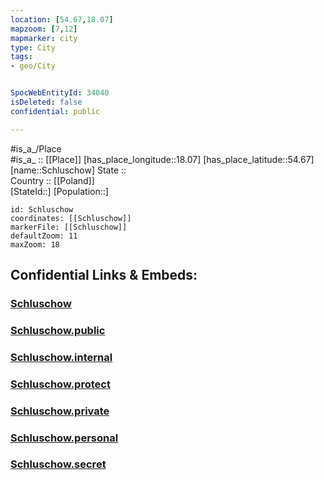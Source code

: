 ```yaml
---
location: [54.67,18.07] 
mapzoom: [7,12] 
mapmarker: city 
type: City
tags:
- geo/City


SpocWebEntityId: 34040
isDeleted: false
confidential: public

---
```

#is_a_/Place  
#is_a_ :: [[Place]] 
[has_place_longitude::18.07] 
[has_place_latitude::54.67] 
[name::Schluschow] 
State ::  
Country :: [[Poland]]  
[StateId::] 
[Population::] 



```leaflet
id: Schluschow
coordinates: [[Schluschow]] 
markerFile: [[Schluschow]] 
defaultZoom: 11 
maxZoom: 18
```


## Confidential Links & Embeds: 

### [Schluschow](/_Standards/Earth/Continent/Europe/Europe~East/Poland/Provinces~Poland/Pomeranian/City/Schluschow.md) 

### [Schluschow.public](/_public/Earth/Continent/Europe/Europe~East/Poland/Provinces~Poland/Pomeranian/City/Schluschow.public.md) 

### [Schluschow.internal](/_internal/Earth/Continent/Europe/Europe~East/Poland/Provinces~Poland/Pomeranian/City/Schluschow.internal.md) 

### [Schluschow.protect](/_protect/Earth/Continent/Europe/Europe~East/Poland/Provinces~Poland/Pomeranian/City/Schluschow.protect.md) 

### [Schluschow.private](/_private/Earth/Continent/Europe/Europe~East/Poland/Provinces~Poland/Pomeranian/City/Schluschow.private.md) 

### [Schluschow.personal](/_personal/Earth/Continent/Europe/Europe~East/Poland/Provinces~Poland/Pomeranian/City/Schluschow.personal.md) 

### [Schluschow.secret](/_secret/Earth/Continent/Europe/Europe~East/Poland/Provinces~Poland/Pomeranian/City/Schluschow.secret.md)

